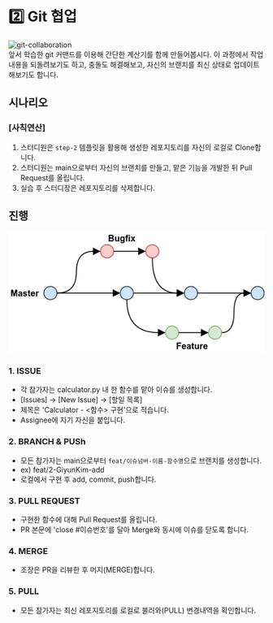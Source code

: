 # 2️⃣️ Git 협업

![git-collaboration](https://media.licdn.com/dms/image/C4E0DAQGYq7DdDvIr6g/learning-public-crop_288_512/0/1568669538450?e=2147483647&v=beta&t=jbk5EPqUfoeQQbGBYFVVpO6_iW_0ZMskzP2qIx4MtnQ)  
앞서 학습한 git 커맨드를 이용해 간단한 계산기를 함께 만들어봅시다. 이 과정에서 작업내용을 되돌려보기도 하고, 충돌도 해결해보고, 자신의 브랜치를 최신 상태로 업데이트해보기도 합니다.

## 시나리오

### [사칙연산]

1. 스터디원은 `step-2` 템플릿을 활용해 생성한 레포지토리를 자신의 로컬로 Clone합니다.
2. 스터디원는 main으로부터 자신의 브랜치를 만들고, 맡은 기능을 개발한 뒤 Pull Request를 올립니다.
3. 실습 후 스터디장은 레포지토리를 삭제합니다.

## 진행
![github-flow](./images/github-flow.png)  

### 1. ISSUE

- 각 참가자는 calculator.py 내 한 함수를 맡아 이슈를 생성합니다.
- [Issues] -> [New Issue] -> [할일 목록]
- 제목은 'Calculator - <함수> 구현'으로 적습니다.
- Assignee에 자기 자신을 붙입니다.

### 2. BRANCH & PUSh

- 모든 참가자는 main으로부터 `feat/이슈넘버-이름-함수명`으로 브랜치를 생성합니다.
- ex) feat/2-GiyunKim-add
- 로컬에서 구현 후 add, commit, push합니다.


### 3. PULL REQUEST

- 구현한 함수에 대해 Pull Request를 올립니다.
- PR 본문에 'close #이슈번호'를 달아 Merge와 동시에 이슈를 닫도록 합니다.

### 4. MERGE

- 조장은 PR을 리뷰한 후 머지(MERGE)합니다.

### 5. PULL
- 모든 참가자는 최신 레포지토리를 로컬로 불러와(PULL) 변경내역을 확인합니다.

